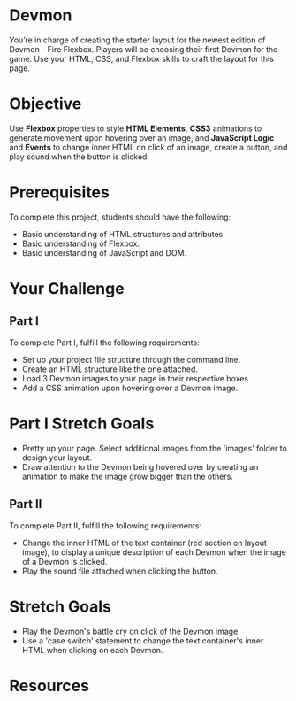# Devmon

You’re in charge of creating the starter layout for the newest edition of Devmon - Fire Flexbox. Players will be choosing their first Devmon for the game. Use your HTML, CSS, and Flexbox skills to craft the layout for this page.  

# Objective

Use **Flexbox** properties to style **HTML Elements**, **CSS3** animations to generate movement upon hovering over an image, and **JavaScript Logic** and **Events** to change inner HTML on click of an image, create a button, and play sound when the button is clicked.

# Prerequisites

To complete this project, students should have the following:
* Basic understanding of HTML structures and attributes.
* Basic understanding of Flexbox.
* Basic understanding of JavaScript and DOM.

# Your Challenge

## Part I

To complete Part I, fulfill the following requirements:
* Set up your project file structure through the command line.
* Create an HTML structure like the one attached.  
* Load 3 Devmon images to your page in their respective boxes.
* Add a CSS animation upon hovering over a Devmon image.

# Part I Stretch Goals

* Pretty up your page. Select additional images from the 'images' folder to design your layout.
* Draw attention to the Devmon being hovered over by creating an animation to make the image grow bigger than the others.

## Part II

To complete Part II, fulfill the following requirements:
* Change the inner HTML of the text container (red section on layout image), to display a unique description of each Devmon when the image of a Devmon is clicked.
* Play the sound file attached when clicking the button.  

# Stretch Goals

* Play the Devmon's battle cry on click of the Devmon image.
* Use a 'case switch' statement to change the text container's inner HTML when clicking on each Devmon.

# Resources
